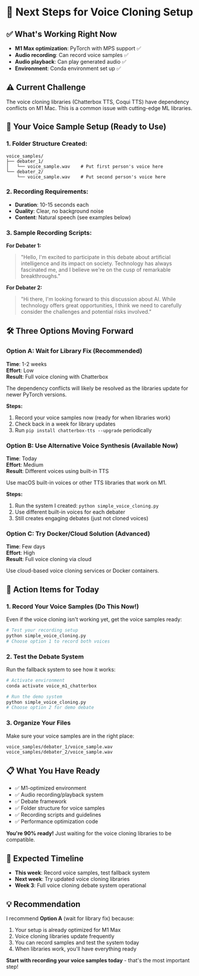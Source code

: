 # 🚀 Next Steps for Voice Cloning Setup

## ✅ What's Working Right Now

- **M1 Max optimization**: PyTorch with MPS support ✅
- **Audio recording**: Can record voice samples ✅  
- **Audio playback**: Can play generated audio ✅
- **Environment**: Conda environment set up ✅

## ⚠️ Current Challenge

The voice cloning libraries (Chatterbox TTS, Coqui TTS) have dependency conflicts on M1 Mac. This is a common issue with cutting-edge ML libraries.

## 🎯 Your Voice Sample Setup (Ready to Use)

### 1. Folder Structure Created:
```
voice_samples/
├── debater_1/
│   └── voice_sample.wav    # Put first person's voice here
└── debater_2/
    └── voice_sample.wav    # Put second person's voice here
```

### 2. Recording Requirements:
- **Duration**: 10-15 seconds each
- **Quality**: Clear, no background noise
- **Content**: Natural speech (see examples below)

### 3. Sample Recording Scripts:

**For Debater 1:**
> "Hello, I'm excited to participate in this debate about artificial intelligence and its impact on society. Technology has always fascinated me, and I believe we're on the cusp of remarkable breakthroughs."

**For Debater 2:**  
> "Hi there, I'm looking forward to this discussion about AI. While technology offers great opportunities, I think we need to carefully consider the challenges and potential risks involved."

## 🛠️ Three Options Moving Forward

### Option A: Wait for Library Fix (Recommended)
**Time**: 1-2 weeks  
**Effort**: Low  
**Result**: Full voice cloning with Chatterbox

The dependency conflicts will likely be resolved as the libraries update for newer PyTorch versions.

**Steps:**
1. Record your voice samples now (ready for when libraries work)
2. Check back in a week for library updates
3. Run `pip install chatterbox-tts --upgrade` periodically

### Option B: Use Alternative Voice Synthesis (Available Now)
**Time**: Today  
**Effort**: Medium  
**Result**: Different voices using built-in TTS

Use macOS built-in voices or other TTS libraries that work on M1.

**Steps:**
1. Run the system I created: `python simple_voice_cloning.py`
2. Use different built-in voices for each debater
3. Still creates engaging debates (just not cloned voices)

### Option C: Try Docker/Cloud Solution (Advanced)
**Time**: Few days  
**Effort**: High  
**Result**: Full voice cloning via cloud

Use cloud-based voice cloning services or Docker containers.

## 🎤 Action Items for Today

### 1. Record Your Voice Samples (Do This Now!)
Even if the voice cloning isn't working yet, get the voice samples ready:

```bash
# Test your recording setup
python simple_voice_cloning.py
# Choose option 1 to record both voices
```

### 2. Test the Debate System
Run the fallback system to see how it works:

```bash
# Activate environment
conda activate voice_m1_chatterbox

# Run the demo system
python simple_voice_cloning.py
# Choose option 2 for demo debate
```

### 3. Organize Your Files
Make sure your voice samples are in the right place:
```
voice_samples/debater_1/voice_sample.wav
voice_samples/debater_2/voice_sample.wav
```

## 📋 What You Have Ready

- ✅ M1-optimized environment
- ✅ Audio recording/playback system  
- ✅ Debate framework
- ✅ Folder structure for voice samples
- ✅ Recording scripts and guidelines
- ✅ Performance optimization code

**You're 90% ready!** Just waiting for the voice cloning libraries to be compatible.

## 🔮 Expected Timeline

- **This week**: Record voice samples, test fallback system
- **Next week**: Try updated voice cloning libraries  
- **Week 3**: Full voice cloning debate system operational

## 💡 Recommendation

I recommend **Option A** (wait for library fix) because:
1. Your setup is already optimized for M1 Max
2. Voice cloning libraries update frequently
3. You can record samples and test the system today
4. When libraries work, you'll have everything ready

**Start with recording your voice samples today** - that's the most important step!